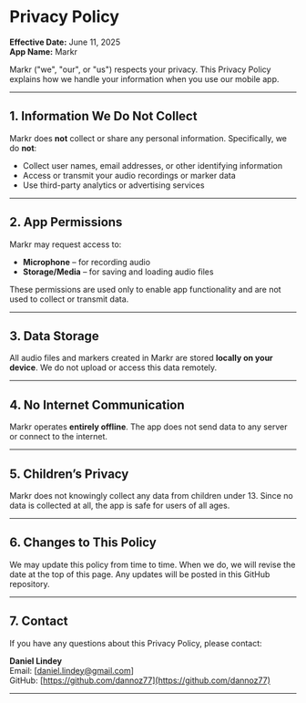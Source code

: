 # Privacy Policy

**Effective Date:** June 11, 2025  
**App Name:** Markr

Markr ("we", "our", or "us") respects your privacy. This Privacy Policy explains how we handle your information when you use our mobile app.

---

## 1. Information We Do Not Collect

Markr does **not** collect or share any personal information. Specifically, we do **not**:
- Collect user names, email addresses, or other identifying information
- Access or transmit your audio recordings or marker data
- Use third-party analytics or advertising services

---

## 2. App Permissions

Markr may request access to:
- **Microphone** – for recording audio
- **Storage/Media** – for saving and loading audio files

These permissions are used only to enable app functionality and are not used to collect or transmit data.

---

## 3. Data Storage

All audio files and markers created in Markr are stored **locally on your device**. We do not upload or access this data remotely.

---

## 4. No Internet Communication

Markr operates **entirely offline**. The app does not send data to any server or connect to the internet.

---

## 5. Children’s Privacy

Markr does not knowingly collect any data from children under 13. Since no data is collected at all, the app is safe for users of all ages.

---

## 6. Changes to This Policy

We may update this policy from time to time. When we do, we will revise the date at the top of this page. Any updates will be posted in this GitHub repository.

---

## 7. Contact

If you have any questions about this Privacy Policy, please contact:

**Daniel Lindey**  
Email: [daniel.lindey@gmail.com]  
GitHub: [https://github.com/dannoz77](https://github.com/dannoz77)

---
